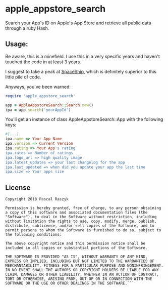 # apple_appstore_search
Search your App's ID on Apple's App Store and retrieve all public data through a ruby Hash.

## Usage:

Be aware, this is a minefield. I use this in a very specific years and haven't touched the code in at least 3 years.

I suggest to take a peak at [SpaceShip](https://github.com/fastlane/fastlane/tree/master/spaceship), which is definitely superior to this little pile of code. 

Anyways, you've been warned:

```ruby
require 'apple_appstore_search'

app = AppleAppstoreSearch::Search.new()
ipa = app.search('yourAppId')
```

You'll get an instance of class AppleAppstoreSearch::App with the following keys:

```ruby
#[...]
ipa.name => Your App Name
ipa.version => Current Version
ipa.rating => Your App's rating
ipa.rates => Number of ratings
ipa.logo_url => high quality image
ipa.latest_updates => your last changelog for the app
ipa.last_updated => when did you update your app the last time
ipa.size => Your apps size
```

## License
```
Copyright 2018 Pascal Raszyk

Permission is hereby granted, free of charge, to any person obtaining a copy of this software and associated documentation files (the "Software"), to deal in the Software without restriction, including without limitation the rights to use, copy, modify, merge, publish, distribute, sublicense, and/or sell copies of the Software, and to permit persons to whom the Software is furnished to do so, subject to the following conditions:

The above copyright notice and this permission notice shall be included in all copies or substantial portions of the Software.

THE SOFTWARE IS PROVIDED "AS IS", WITHOUT WARRANTY OF ANY KIND, EXPRESS OR IMPLIED, INCLUDING BUT NOT LIMITED TO THE WARRANTIES OF MERCHANTABILITY, FITNESS FOR A PARTICULAR PURPOSE AND NONINFRINGEMENT. IN NO EVENT SHALL THE AUTHORS OR COPYRIGHT HOLDERS BE LIABLE FOR ANY CLAIM, DAMAGES OR OTHER LIABILITY, WHETHER IN AN ACTION OF CONTRACT, TORT OR OTHERWISE, ARISING FROM, OUT OF OR IN CONNECTION WITH THE SOFTWARE OR THE USE OR OTHER DEALINGS IN THE SOFTWARE.```
